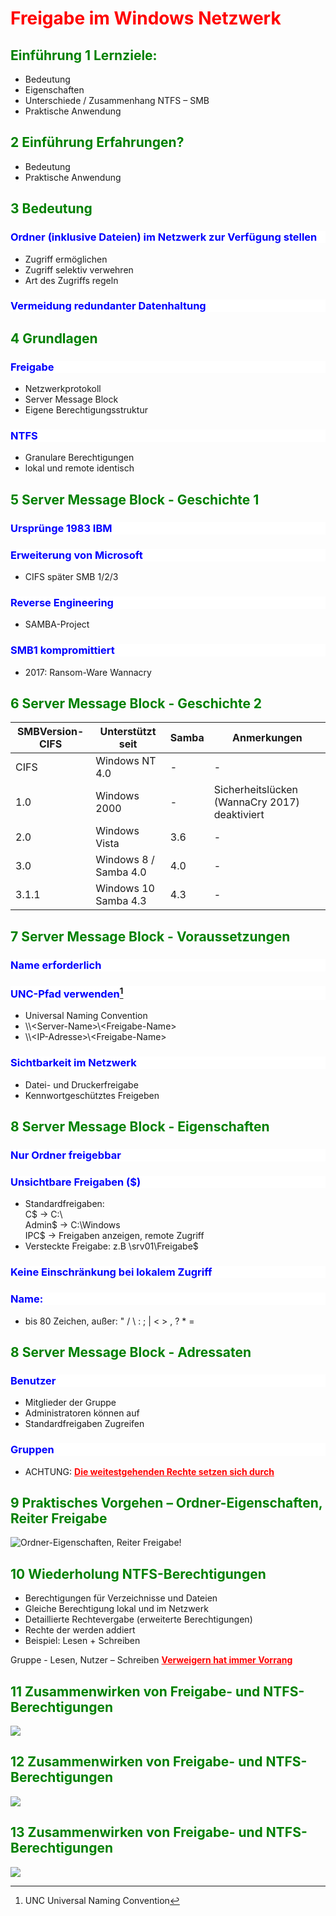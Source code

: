 <style>
h1 { color: Red }
h2 { color: green }
h3 { color: blue; background-color: white;}
h4 { color: red;}
 h5 { color: yellow;}
 f{ color: red;
font-weight: bold;
text-decoration: underline;}
</style>

# Freigabe im Windows Netzwerk

## Einführung 1 Lernziele:

- Bedeutung
- Eigenschaften
- Unterschiede / Zusammenhang NTFS – SMB
- Praktische Anwendung

## 2 Einführung Erfahrungen?

- Bedeutung
- Praktische Anwendung

## 3 Bedeutung

### Ordner (inklusive Dateien) im Netzwerk zur Verfügung stellen

- Zugriff ermöglichen
- Zugriff selektiv verwehren
- Art des Zugriffs regeln

### Vermeidung redundanter Datenhaltung

## 4 Grundlagen

### Freigabe

- Netzwerkprotokoll
- Server Message Block
- Eigene Berechtigungsstruktur

### NTFS

- Granulare Berechtigungen
- lokal und remote identisch

## 5 Server Message Block - Geschichte 1

### Ursprünge 1983 IBM

### Erweiterung von Microsoft

- CIFS später SMB 1/2/3

### Reverse Engineering

- SAMBA-Project

### SMB1 kompromittiert

- 2017: Ransom-Ware Wannacry

## 6 Server Message Block - Geschichte 2

| SMBVersion-CIFS | Unterstützt seit      | Samba | Anmerkungen                                   |
| --------------- | --------------------- | ----- | --------------------------------------------- |
| CIFS            | Windows NT 4.0        | -     | -                                             |
| 1.0             | Windows 2000          | -     | Sicherheitslücken (WannaCry 2017) deaktiviert |
| 2.0             | Windows Vista         | 3.6   | -                                             |
| 3.0             | Windows 8 / Samba 4.0 | 4.0   | -                                             |
| 3.1.1           | Windows 10 Samba 4.3  | 4.3   | -                                             |

## 7 Server Message Block - Voraussetzungen

### Name erforderlich

### UNC-Pfad verwenden[^1]

- Universal Naming Convention
- &#92;&#92;&lt;Server-Name&gt;&#92;&lt;Freigabe-Name&gt;
- &#92;&#92;&lt;IP-Adresse&gt;&#92;&lt;Freigabe-Name&gt;
  [^1]: UNC Universal Naming Convention

### Sichtbarkeit im Netzwerk

- Datei- und Druckerfreigabe
- Kennwortgeschütztes Freigeben

## 8 Server Message Block - Eigenschaften

### Nur Ordner freigebbar

### Unsichtbare Freigaben ($)

- Standardfreigaben:  
  C$ -> C:&#92;  
  Admin$ -> C:&#92;Windows  
  IPC$ -> Freigaben anzeigen, remote Zugriff
- Versteckte Freigabe: z.B \\srv01\Freigabe$

### Keine Einschränkung bei lokalem Zugriff

### Name:

- bis 80 Zeichen, außer: " / \ : ; | < > , ? \* =

## 8 Server Message Block - Adressaten

### Benutzer

- Mitglieder der Gruppe
- Administratoren können auf
- Standardfreigaben Zugreifen

### Gruppen

- ACHTUNG:
  <f>Die weitestgehenden Rechte setzen sich durch</f>

## 9 Praktisches Vorgehen – Ordner-Eigenschaften, Reiter Freigabe

![Ordner-Eigenschaften, Reiter Freigabe!](img/img1.png "Ordner-Eigenschaften, Reiter Freigabe")

## 10 Wiederholung NTFS-Berechtigungen

- Berechtigungen für Verzeichnisse und Dateien
- Gleiche Berechtigung lokal und im Netzwerk
- Detaillierte Rechtevergabe (erweiterte Berechtigungen)
- Rechte der werden addiert
- Beispiel: Lesen + Schreiben

Gruppe - Lesen, Nutzer – Schreiben
<f>Verweigern hat immer Vorrang</f>

## 11 Zusammenwirken von Freigabe- und NTFS-Berechtigungen

![ ](img/img2.png " ")

## 12 Zusammenwirken von Freigabe- und NTFS-Berechtigungen

![ ](img/img3.png " ")

## 13 Zusammenwirken von Freigabe- und NTFS-Berechtigungen

![ ](img/img4.png " ")
